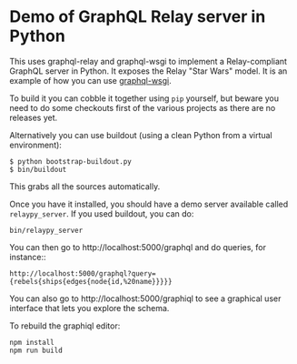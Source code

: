# Demo of GraphQL Relay server in Python

This uses graphql-relay and graphql-wsgi to implement a
Relay-compliant GraphQL server in Python. It exposes the Relay "Star
Wars" model. It is an example of how you can use
[graphql-wsgi](https://github.com/faassen/graphql-wsgi).

To build it you can cobble it together using `pip` yourself, but beware you
need to do some checkouts first of the various projects as there are
no releases yet.

Alternatively you can use buildout (using a clean Python from a
virtual environment):

```
$ python bootstrap-buildout.py
$ bin/buildout
```

This grabs all the sources automatically.

Once you have it installed, you should have a demo server available
called `relaypy_server`. If you used buildout, you can do:

```
bin/relaypy_server
```

You can then go to http://localhost:5000/graphql and do queries, for instance::

```
http://localhost:5000/graphql?query={rebels{ships{edges{node{id,%20name}}}}}
```

You can also go to http://localhost:5000/graphiql to see a graphical
user interface that lets you explore the schema.

To rebuild the graphiql editor:

```
npm install
npm run build
```
